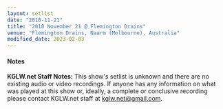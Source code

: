 ```yaml
---
layout: setlist
date: "2010-11-21"
title: "2010 November 21 @ Flemington Drains"
venue: "Flemington Drains, Naarm (Melbourne), Australia"
modified_date: 2023-02-03
---
```


#### Notes

**KGLW.net Staff Notes:** This show's setlist is unknown and there are no existing audio or video recordings. If anyone has any information on what was played at this show or, ideally, a complete or conclusive recording please contact KGLW.net staff at kglw.net@gmail.com.
